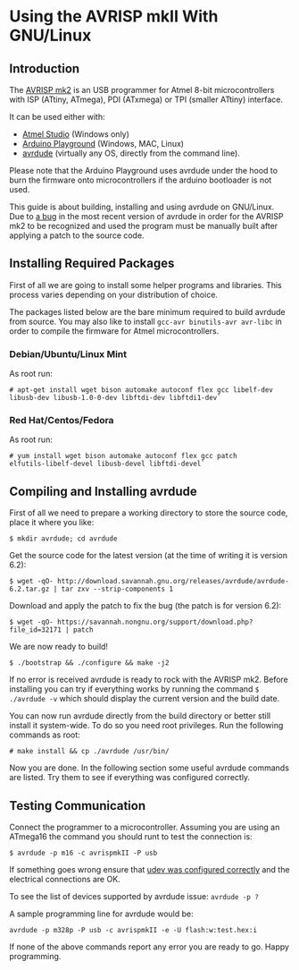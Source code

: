# Using the AVRISP mkII With GNU/Linux

## Introduction

The [AVRISP mk2](http://www.atmel.com/tools/AVRISPMKII.aspx) is an USB
programmer for Atmel 8-bit microcontrollers with ISP (ATtiny, ATmega), PDI
(ATxmega) or TPI (smaller ATtiny) interface.

It can be used either with:

 * [Atmel Studio](http://www.atmel.com/tools/ATMELSTUDIO.aspx) (Windows only)
 * [Arduino Playground](http://playground.arduino.cc/) (Windows, MAC, Linux)
 * [avrdude](http://www.nongnu.org/avrdude/) (virtually any OS, directly from the command line).

Please note that the Arduino Playground uses avrdude under the hood to burn the
firmware onto microcontrollers if the arduino bootloader is not used.

This guide is about building, installing and using avrdude on GNU/Linux.  Due to
[a bug](https://savannah.nongnu.org/bugs/index.php?40831) in the most recent
version of avrdude in order for the AVRISP mk2 to be recognized and used the
program must be manually built after applying a patch to the source code.

## Installing Required Packages

First of all we are going to install some helper programs and libraries. This
process varies depending on your distribution of choice.

The packages listed below are the bare minimum required to build avrdude from
source. You may also like to install `gcc-avr binutils-avr avr-libc` in order to
compile the firmware for Atmel microcontrollers.

### Debian/Ubuntu/Linux Mint

As root run:

	# apt-get install wget bison automake autoconf flex gcc libelf-dev
	libusb-dev libusb-1.0-0-dev libftdi-dev libftdi1-dev`

### Red Hat/Centos/Fedora

As root run:

	# yum install wget bison automake autoconf flex gcc patch
	elfutils-libelf-devel libusb-devel libftdi-devel`

## Compiling and Installing avrdude

First of all we need to prepare a working directory to store the source code,
place it where you like:

	$ mkdir avrdude; cd avrdude

Get the source code for the latest version (at the time of writing it is
version 6.2):

	$ wget -qO- http://download.savannah.gnu.org/releases/avrdude/avrdude-6.2.tar.gz | tar zxv --strip-components 1

Download and apply the patch to fix the bug (the patch is for version 6.2):

	$ wget -qO- https://savannah.nongnu.org/support/download.php?file_id=32171 | patch

We are now ready to build!

	$ ./bootstrap && ./configure && make -j2

If no error is received avrdude is ready to rock with the AVRISP mk2. Before
installing you can try if everything works by running the command
`$ ./avrdude -v` which should display the current version and the build date.

You can now run avrdude directly from the build directory or better still
install it system-wide. To do so you need root privileges. Run the following
commands as root:

	# make install && cp ./avrdude /usr/bin/

Now you are done. In the following section some useful avrdude commands are
listed. Try them to see if everything was configured correctly.

## Testing Communication

Connect the programmer to a microcontroller. Assuming you are using an ATmega16
the command you should runt to test the connection is:

	$ avrdude -p m16 -c avrispmkII -P usb

If something goes wrong ensure that [udev was configured correctly](http://www.droids-corp.org/blog/html/2013/05/14/olimex_avr_isp_mk2.html)
and the electrical connections are OK.

To see the list of devices supported by avrdude issue: `avrdude -p ?`

A sample programming line for avrdude would be:

	avrdude -p m328p -P usb -c avrispmkII -e -U flash:w:test.hex:i

If none of the above commands report any error you are ready to go. Happy
programming.
